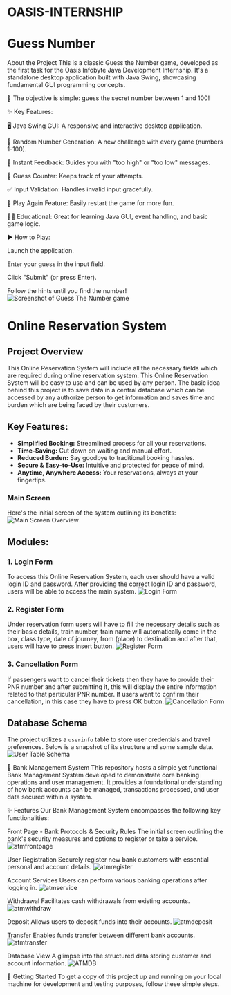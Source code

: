 # OASIS-INTERNSHIP

# Guess Number
About the Project
This is a classic Guess the Number game, developed as the first task for the Oasis Infobyte Java Development Internship. It's a standalone desktop application built with Java Swing, showcasing fundamental GUI programming concepts.

🎯 The objective is simple: guess the secret number between 1 and 100!

✨ Key Features:

🖥️ Java Swing GUI: A responsive and interactive desktop application.

🎲 Random Number Generation: A new challenge with every game (numbers 1-100).

💬 Instant Feedback: Guides you with "too high" or "too low" messages.

🔢 Guess Counter: Keeps track of your attempts.

✅ Input Validation: Handles invalid input gracefully.

🔄 Play Again Feature: Easily restart the game for more fun.

👨‍💻 Educational: Great for learning Java GUI, event handling, and basic game logic.

▶️ How to Play:

Launch the application.

Enter your guess in the input field.

Click "Submit" (or press Enter).

Follow the hints until you find the number!
![Screenshot of Guess The Number game](GuessNumber.png)


# Online Reservation System

## Project Overview
This Online Reservation System will include all the necessary fields which are required during online reservation system. This Online Reservation System will be easy to use and can be used by any person. The basic idea behind this project is to save data in a central database which can be accessed by any authorize person to get information and saves time and burden which are being faced by their customers.

## Key Features:
* **Simplified Booking:** Streamlined process for all your reservations.
* **Time-Saving:** Cut down on waiting and manual effort.
* **Reduced Burden:** Say goodbye to traditional booking hassles.
* **Secure & Easy-to-Use:** Intuitive and protected for peace of mind.
* **Anytime, Anywhere Access:** Your reservations, always at your fingertips.

### Main Screen
Here's the initial screen of the system outlining its benefits:
![Main Screen Overview](Screenshot%202025-07-09%20214235.png)

## Modules:

### 1. Login Form
To access this Online Reservation System, each user should have a valid login ID and password. After providing the correct login ID and password, users will be able to access the main system.
![Login Form](Screenshot%202025-07-09%20214252.png)

### 2. Register Form
Under reservation form users will have to fill the necessary details such as their basic details, train number, train name will automatically come in the box, class type, date of journey, from (place) to destination and after that, users will have to press insert button.
![Register Form](Screenshot%202025-07-09%20214245.png)

### 3. Cancellation Form
If passengers want to cancel their tickets then they have to provide their PNR number and after submitting it, this will display the entire information related to that particular PNR number. If users want to confirm their cancellation, in this case they have to press OK button.
![Cancellation Form](Screenshot%202025-07-09%20214227.png)

## Database Schema
The project utilizes a `userinfo` table to store user credentials and travel preferences. Below is a snapshot of its structure and some sample data.
![User Table Schema](Screenshot%202025-07-09%20215357.png)



🏦 Bank Management System
This repository hosts a simple yet functional Bank Management System developed to demonstrate core banking operations and user management. It provides a foundational understanding of how bank accounts can be managed, transactions processed, and user data secured within a system.

✨ Features
Our Bank Management System encompasses the following key functionalities:

Front Page - Bank Protocols & Security Rules
The initial screen outlining the bank's security measures and options to register or take a service.
![atmfrontpage](atmfrontpage.png)

User Registration
Securely register new bank customers with essential personal and account details.
![atmregister](atmregister.png)

Account Services
Users can perform various banking operations after logging in.
![atmservice](atmservice.png)

Withdrawal
Facilitates cash withdrawals from existing accounts.
![atmwithdraw](atmwithdraw.png)

Deposit
Allows users to deposit funds into their accounts.
![atmdeposit](atmdeposit.png)

Transfer
Enables funds transfer between different bank accounts.
![atmtransfer](atmtransfer.png)

Database View
A glimpse into the structured data storing customer and account information.
![ATMDB](ATMDB.png)

🚀 Getting Started
To get a copy of this project up and running on your local machine for development and testing purposes, follow these simple steps.
